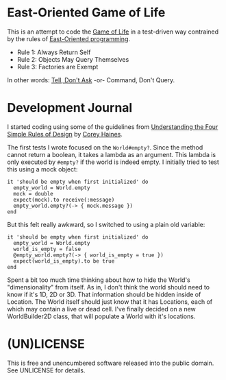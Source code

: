 # East-Oriented Game of Life

This is an attempt to code the [Game of Life](https://en.wikipedia.org/wiki/Conway%27s_Game_of_Life) in a test-driven way contrained by the rules of [East-Oriented programming](http://www.confreaks.com/videos/4825-RubyConf2014-eastward-ho-a-clear-path-through-ruby-with-oo).

* Rule 1: Always Return Self
* Rule 2: Objects May Query Themselves
* Rule 3: Factories are Exempt

In other words: [Tell, Don't Ask](http://c2.com/cgi/wiki?TellDontAsk) -or- Command, Don't Query.

# Development Journal

I started coding using some of the guidelines from [Understanding the Four Simple Rules of Design](https://leanpub.com/4rulesofsimpledesign) by [Corey Haines](https://twitter.com/coreyhaines).

The first tests I wrote focused on the `World#empty?`. Since the method cannot return a boolean, it takes a lambda as an argument. This lambda is only executed by `#empty?` if the world is indeed empty. I initially tried to test this using a mock object:

    it 'should be empty when first initialized' do
      empty_world = World.empty
      mock = double
      expect(mock).to receive(:message)
      empty_world.empty?(-> { mock.message })
    end

But this felt really awkward, so I switched to using a plain old variable:

    it 'should be empty when first initialized' do
      empty_world = World.empty
      world_is_empty = false
      @empty_world.empty?(-> { world_is_empty = true })
      expect(world_is_empty).to be true
    end
    
Spent a bit too much time thinking about how to hide the World's "dimensionality" from itself. As in, I don't think the world should need to know if it's 1D, 2D or 3D. That information should be hidden inside of Location. The World itself should just know that it has Locations, each of which may contain a live or dead cell. I've finally decided on a new WorldBuilder2D class, that will populate a World with it's locations.

# (UN)LICENSE

This is free and unencumbered software released into the public domain. See UNLICENSE for details.
